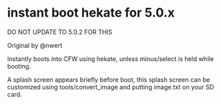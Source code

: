 # instant boot hekate for 5.0.x

DO NOT UPDATE TO 5.0.2 FOR THIS

Original by @nwert


Instantly boots into CFW using hekate, unless minus/select is held while booting.

A splash screen appears briefly before boot, this splash screen can be customized using tools/convert_image and putting image.txt on your SD card.
